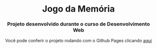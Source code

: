 <h1 align="center">Jogo da Memória</h1>
<h3 align="center">Projeto desenvolvido durante o curso de Desenvolvimento Web</h3>

<p align="center">Você pode conferir o projeto rodando com o Github Pages clicando <a href="https://douglasfujii.github.io/jogo-da-memoria/">aqui</p>
